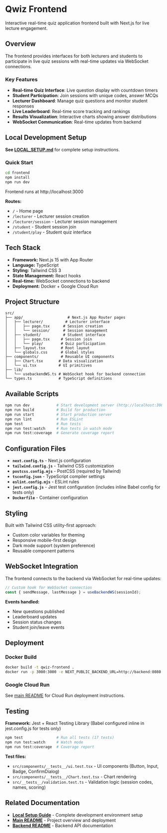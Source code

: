 # Qwiz Frontend

Interactive real-time quiz application frontend built with Next.js for live lecture engagement.

## Overview

The frontend provides interfaces for both lecturers and students to participate in live quiz sessions with real-time updates via WebSocket connections.

### Key Features
- **Real-time Quiz Interface**: Live question display with countdown timers
- **Student Participation**: Join sessions with unique codes, answer MCQs
- **Lecturer Dashboard**: Manage quiz questions and monitor student responses
- **Live Leaderboard**: Real-time score tracking and rankings
- **Results Visualization**: Interactive charts showing answer distributions
- **WebSocket Communication**: Real-time updates from backend

## Local Development Setup

**See [LOCAL_SETUP.md](../LOCAL_SETUP.md)** for complete setup instructions.

### Quick Start

```bash
cd frontend
npm install
npm run dev
```

Frontend runs at http://localhost:3000

**Routes:**
- `/` - Home page
- `/lecturer` - Lecturer session creation
- `/lecturer/session` - Lecturer session management
- `/student` - Student session join
- `/student/play` - Student quiz interface

## Tech Stack

- **Framework:** Next.js 15 with App Router
- **Language:** TypeScript
- **Styling:** Tailwind CSS 3
- **State Management:** React hooks
- **Real-time:** WebSocket connections to backend
- **Deployment:** Docker + Google Cloud Run

## Project Structure

```
src/
├── app/                    # Next.js App Router pages
│   ├── lecturer/          # Lecturer interface
│   │   ├── page.tsx      # Session creation
│   │   └── session/      # Session management
│   ├── student/          # Student interface
│   │   ├── page.tsx     # Session join
│   │   └── play/        # Quiz participation
│   ├── layout.tsx       # Root layout
│   └── globals.css      # Global styles
├── components/          # Reusable UI components
│   ├── Chart.tsx       # Data visualization
│   └── ui.tsx          # UI primitives
├── lib/
│   └── usebackendWS.ts # WebSocket hook for backend connection
└── types.ts            # TypeScript definitions
```

## Available Scripts

```bash
npm run dev            # Start development server (http://localhost:3000)
npm run build          # Build for production
npm run start          # Start production server
npm run lint           # Run ESLint
npm test               # Run tests
npm run test:watch     # Run tests in watch mode
npm run test:coverage  # Generate coverage report
```

## Configuration Files

- **`next.config.ts`** - Next.js configuration
- **`tailwind.config.js`** - Tailwind CSS customization
- **`postcss.config.mjs`** - PostCSS (required by Tailwind)
- **`tsconfig.json`** - TypeScript compiler settings
- **`eslint.config.mjs`** - ESLint rules
- **`jest.config.js`** - Jest test configuration (includes inline Babel config for tests only)
- **`Dockerfile`** - Container configuration

## Styling

Built with Tailwind CSS utility-first approach:
- Custom color variables for theming
- Responsive mobile-first design
- Dark mode support (system preference)
- Reusable component patterns

## WebSocket Integration

The frontend connects to the backend via WebSocket for real-time updates:

```typescript
// Custom hook for WebSocket connection
const { sendMessage, lastMessage } = useBackendWS(sessionId);
```

**Events handled:**
- New questions published
- Leaderboard updates
- Session status changes
- Student join/leave events

## Deployment

### Docker Build

```bash
docker build -t qwiz-frontend .
docker run -p 3000:3000 -e NEXT_PUBLIC_BACKEND_URL=http://backend:8080 qwiz-frontend
```

### Google Cloud Run

See [main README](../README.md#deployment-to-the-production-environment) for Cloud Run deployment instructions.

## Testing

**Framework:** Jest + React Testing Library (Babel configured inline in jest.config.js for tests only)

```bash
npm test               # Run all tests (17 tests)
npm run test:watch     # Watch mode
npm run test:coverage  # Coverage report
```

**Test files:**
- `src/components/__tests__/ui.test.tsx` - UI components (Button, Input, Badge, ConfirmDialog)
- `src/components/__tests__/Chart.test.tsx` - Chart rendering
- `src/__tests__/validation.test.ts` - Validation logic (session codes, names, scoring)

## Related Documentation

- **[Local Setup Guide](../LOCAL_SETUP.md)** - Complete development environment setup
- **[Main README](../README.md)** - Project overview and deployment
- **[Backend README](../backend/README.md)** - Backend API documentation
